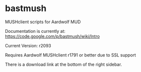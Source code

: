 bastmush
========

MUSHclient scripts for Aardwolf MUD

Documentation is currently at: https://code.google.com/p/bastmush/wiki/Intro

Current Version: r2093

Requires Aardwolf MUSHclient r1791 or better due to SSL support

There is a download link at the bottom of the right sidebar.

